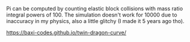 Pi can be computed by counting elastic block collisions with mass ratio integral powers of 100. The simulation doesn't work for 10000 due to inaccuracy in my physics, also a little glitchy (I made it 5 years ago tho).

https://baxi-codes.github.io/twin-dragon-curve/
